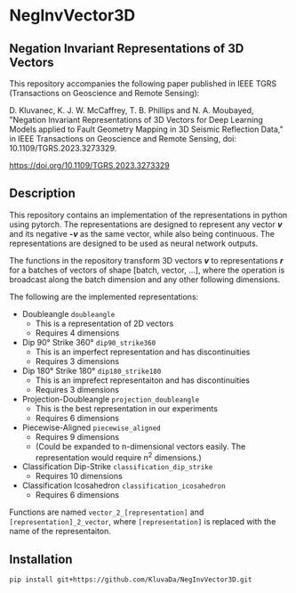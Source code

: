# NegInvVector3D
## Negation Invariant Representations of 3D Vectors
This repository accompanies the following paper published in IEEE TGRS (Transactions on Geoscience and Remote Sensing):

D. Kluvanec, K. J. W. McCaffrey, T. B. Phillips and N. A. Moubayed,
"Negation Invariant Representations of 3D Vectors for Deep Learning Models applied to Fault Geometry Mapping in 3D Seismic Reflection Data,"
in IEEE Transactions on Geoscience and Remote Sensing, doi: 10.1109/TGRS.2023.3273329.

https://doi.org/10.1109/TGRS.2023.3273329

## Description
This repository contains an implementation of the representations in python using pytorch. The representations are designed to represent any vector ***v*** and its negative ***-v*** as the same vector, while also being continuous. The representations are designed to be used as neural network outputs.

The functions in the repository transform 3D vectors ***v*** to representations ***r*** for a batches of vectors of shape [batch, vector, ...], where the operation is broadcast along the batch dimension and any other following dimensions.

The following are the implemented representations:
- Doubleangle `doubleangle`
  - This is a representation of 2D vectors
  - Requires 4 dimensions
- Dip 90° Strike 360° `dip90_strike360`
  - This is an imperfect representation and has discontinuities
  - Requires 3 dimensions
- Dip 180° Strike 180° `dip180_strike180`
  - This is an imprefect representaiton and has discontinuities
  - Requires 3 dimensions
- Projection-Doubleangle `projection_doubleangle`
  - This is the best representation in our experiments
  - Requires 6 dimensions
- Piecewise-Aligned `piecewise_aligned`
  - Requires 9 dimensions
  - (Could be expanded to n-dimensional vectors easily. The representation would require n<sup>2</sup> dimensions.)
- Classification Dip-Strike `classification_dip_strike`
  - Requires 10 dimensions
- Classification Icosahedron `classification_icosahedron`
  - Requires 6 dimensions

Functions are named `vector_2_[representation]` and `[representation]_2_vector`, where `[representation]` is replaced with the name of the representaiton.

## Installation
`pip install git+https://github.com/KluvaDa/NegInvVector3D.git`
